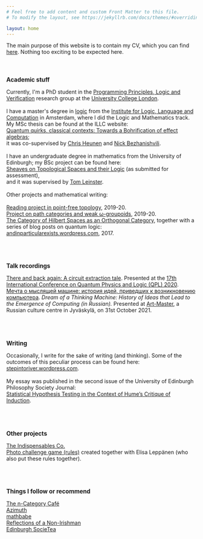 ```yaml
---
# Feel free to add content and custom Front Matter to this file.
# To modify the layout, see https://jekyllrb.com/docs/themes/#overriding-theme-defaults

layout: home
---
```


The main purpose of this website is to contain my CV, which you can find <a href="/files/online-CV.pdf">here</a>. Nothing too exciting to be expected here.
<br><br><br>
<h1 style="text-align:left; font-size:110%;">
<b>Academic stuff</b>
</h1>
<p>
Currently, I'm a PhD student in the <a href="http://pplv.cs.ucl.ac.uk/welcome/">Programming Principles, Logic and Verification</a> research group at the <a href="https://www.ucl.ac.uk/">University College London</a>.
<br><br>
I have a master's degree in <a href="https://msclogic.illc.uva.nl/">logic</a> from the <a href="http://www.illc.uva.nl/">Institute for Logic, Language and Computation</a> in Amsterdam, where I did the Logic and Mathematics track. My MSc thesis can be found at the ILLC website:
<br>
<a href="https://eprints.illc.uva.nl/1762/1/MoL-2020-09.text.pdf">Quantum quirks, classical contexts: Towards a Bohrification of effect algebras</a>;
<br>
it was co-supervised by <a href="http://homepages.inf.ed.ac.uk/cheunen/">Chris Heunen</a> and <a href="https://staff.fnwi.uva.nl/n.bezhanishvili/">Nick Bezhanishvili</a>.
<br><br>
I have an undergraduate degree in mathematics from the University of Edinburgh; my BSc project can be found here:
<br>
<a href="/files/BSc-project.pdf">Sheaves on Topological Spaces and their Logic</a> (as submitted for assessment),
<br>
and it was supervised by <a href="https://www.maths.ed.ac.uk/~tl/">Tom Leinster</a>.
<br><br>
Other projects and mathematical writing:
<br><br>
<a href="/files/pointless-top.pdf">Reading project in point-free topology</a>, 2019-20.
<br>
<a href="/files/path-groupoids.pdf">Project on path categories and weak &omega;-groupoids</a>, 2019-20.
<br>
<a href="/files/summer-project.pdf">The Category of Hilbert Spaces as an Orthogonal Category</a>, together with a series of blog posts on quantum logic: <a href="https://andinparticularexists.wordpress.com/">andinparticularexists.wordpress.com</a>, 2017.
</p>

<br><br>
<h1 style="text-align:left; font-size:110%;">
<b>Talk recordings</b>
</h1>
<p>
<a href="https://youtu.be/Orilw6ujWag">There and back again: A circuit extraction tale</a>. Presented at the <a href="https://www.monoidal.net/paris2020/qpl/index.html">17th International Conference on Quantum Physics and Logic (QPL) 2020</a>.
<br>
<a href="https://tubedu.org/videos/watch/f1ba3808-0fab-49fa-aabe-fb691e79cd93">Мечта о мыслящей машине: история идей, приведших к возникновению компьютера</a>. <i>Dream of a Thinking Machine: History of Ideas that Lead to the Emergence of Computing (in Russian).</i> Presented at <a href="http://ru.art-master.fi/">Art-Master</a>, a Russian culture centre in Jyväskylä, on 31st October 2021.
</p>

<br><br>
<h1 style="text-align:left; font-size:110%;">
<b>Writing</b>
</h1>
<p>
Occasionally, I write for the sake of writing (and thinking). Some of the outcomes of this peculiar process can be found here:
<a href="https://stepintoriver.wordpress.com/">stepintoriver.wordpress.com</a>.
<br><br>
My essay was published in the second issue of the University of Edinburgh Philosophy Society Journal:
<br>
<a href="/files/Philosophy-Society-Journal-2017-18.pdf">Statistical Hypothesis Testing in the Context of Hume’s Critique of Induction</a>.
<br>
</p>

<br><br>
<h1 style="text-align:left; font-size:110%;">
<b>Other projects</b>
</h1>
<p>
<a href="https://leolobski.github.io/introuvables/">The Indispensables Co.</a>
<br>
<a href="/files/photo-challenge.pdf">Photo challenge game (rules)</a> created together with Elisa Lepp&auml;nen (who also put these rules together).
<br>
</p>

<br><br>
<h1 style="text-align:left; font-size:110%;">
<b>Things I follow or recommend</b>
</h1>
<p>
<a href="https://golem.ph.utexas.edu/category/">The n-Category Café</a><br>
<a href="https://johncarlosbaez.wordpress.com/">Azimuth</a><br>
<a href="https://mathbabe.org/">mathbabe</a><br>
<a href="https://reflectionsofanonirishman.wordpress.com/">Reflections of a Non-Irishman</a><br>
<a href="http://edinburghsocietea.co.uk/">Edinburgh SocieTea</a>
</p>
